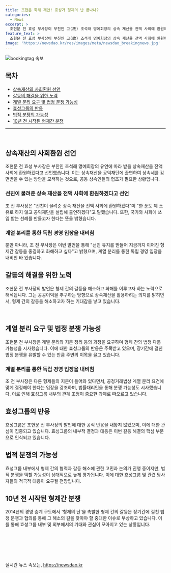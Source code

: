 ```yaml
---
title: 조현문 화해 제안! 효성가 형제의 난 끝나나?
categories:
  - News
excerpt: >
  조현문 전 효성 부사장이 부친인 고(故) 조석래 명예회장의 상속 재산을 전액 사회에 환원하겠다고 선언했으며, 형제 간 갈등을 종결하고 화해하고 싶어했지만, 법정 다툼 가능성이 높아 보인다. 경영권에는 관심이 없다고 밝힌 조 부사장은 상속재산 전액을 공익재단에 출연하겠다고 밝히며, 이로써 상속세를 감면받을 수 있다. 다만, 공동상속인인 형제들의 협조가 필요한 상황이고, 향후 계열 분리와 지분 정리 등의 과정에서 잡음이 나올 수 있을 것으로 전망된다. 또한, 효성그룹 관계자는 지금이라도 아버지의 유훈을 받들겠다는 의사를 밝힌 것은 다행스럽게 생각한다고 전했다.
feature_text: >
  조현문 전 효성 부사장이 부친인 고(故) 조석래 명예회장의 상속 재산을 전액 사회에 환원하겠다고 선언했으며, 형제 간 갈등을 종결하고 화해하고 싶어했지만, 법정 다툼 가능성이 높아 보인다. 경영권에는 관심이 없다고 밝힌 조 부사장은 상속재산 전액을 공익재단에 출연하겠다고 밝히며, 이로써 상속세를 감면받을 수 있다. 다만, 공동상속인인 형제들의 협조가 필요한 상황이고, 향후 계열 분리와 지분 정리 등의 과정에서 잡음이 나올 수 있을 것으로 전망된다. 또한, 효성그룹 관계자는 지금이라도 아버지의 유훈을 받들겠다는 의사를 밝힌 것은 다행스럽게 생각한다고 전했다.
image: 'https://newsdao.kr/res/images/meta/newsdao_breakingnews.jpg'
---
```


<p><img src="https://newsdao.kr/res/images/meta/newsdao_breakingnews.jpg" alt="bookingtag 속보" /></p>

<h2 data-ke-size="size26">목차</h2>

<ul>
    <li><a href="#상속재산의_사회환원_선언">상속재산의 사회환원 선언</a></li>
    <li><a href="#갈등의_해결을_위한_노력">갈등의 해결을 위한 노력</a></li>
    <li><a href="#계열_분리_요구_및_법정_분쟁_가능성">계열 분리 요구 및 법정 분쟁 가능성</a></li>
    <li><a href="#효성그룹의_반응">효성그룹의 반응</a></li>
    <li><a href="#법적_분쟁의_가능성">법적 분쟁의 가능성</a></li>
    <li><a href="#10년_전_시작된_형제간_분쟁">10년 전 시작된 형제간 분쟁</a></li>
</ul>

<hr data-ke-size="size19">

<p data-ke-size="size16">&nbsp;</p>

<h2 data-ke-size="size26">상속재산의 사회환원 선언</h2>

<p data-ke-size="size16">조현문 전 효성 부사장은 부친인 조석래 명예회장의 유언에 따라 받을 상속재산을 전액 사회에 환원하겠다고 선언했습니다. 이는 상속재산을 공익재단에 출연하여 상속세를 감면받을 수 있는 방안을 모색하는 것으로, 공동 상속인들의 협조가 필요한 상황입니다.</p>

<h3>선친이 물려준 상속 재산을 전액 사회에 환원하겠다고 선언</h3>

<p data-ke-size="size16">조 전 부사장은 "선친이 물려준 상속 재산을 전액 사회에 환원하겠다"며 "한 푼도 제 소유로 하지 않고 공익재단을 설립해 출연하겠다"고 말했습니다. 또한, 국가와 사회에 쓰임 받는 선례를 만들고자 한다는 뜻을 밝혔습니다.</p>

<h3>계열 분리를 통한 독립 경영 입장을 내비침</h3>

<p data-ke-size="size16">뿐만 아니라, 조 전 부사장은 이번 발언을 통해 "선친 유지를 받들어 지금까지 이어진 형제간 갈등을 종결하고 화해하고 싶다"고 밝혔으며, 계열 분리를 통한 독립 경영 입장을 내비친 바 있습니다.</p>

<h2 data-ke-size="size26">갈등의 해결을 위한 노력</h2>

<p data-ke-size="size16">조현문 전 부사장의 발언은 형제 간의 갈등을 해소하고 화해를 이루고자 하는 노력으로 해석됩니다. 그는 공공이익을 추구하는 방향으로 상속재산을 활용하려는 의지를 밝히면서, 형제 간의 갈등을 해소하고자 하는 기대감을 낳고 있습니다.</p>

<p data-ke-size="size16">&nbsp;</p>

<h2 data-ke-size="size26">계열 분리 요구 및 법정 분쟁 가능성</h2>

<p data-ke-size="size16">조현문 전 부사장은 계열 분리와 지분 정리 등의 과정을 요구하며 형제 간의 법정 다툼 가능성을 시사했습니다. 이에 대한 효성그룹의 반응은 주목받고 있으며, 장기간에 걸친 법정 분쟁을 유발할 수 있는 만큼 주변의 이목을 끌고 있습니다.</p>

<h3>계열 분리를 통한 독립 경영 입장을 내비침</h3>

<p data-ke-size="size16">조 전 부사장은 다른 형제들의 지분이 들어와 있다면서, 공정거래법상 계열 분리 요건에 맞게 결정해야 한다는 입장을 강조하며, 법률대리인을 통해 분쟁 가능성도 시사했습니다. 이로 인해 효성그룹 내부의 관계 조정이 중요한 과제로 떠오르고 있습니다.</p>

<h2 data-ke-size="size26">효성그룹의 반응</h2>

<p data-ke-size="size16">효성그룹은 조현문 전 부사장의 발언에 대한 공식 반응을 내놓지 않았으며, 이에 대한 관심이 집중되고 있습니다. 효성그룹의 내부적 결정과 대응은 이번 갈등 해결의 핵심 부분으로 인식되고 있습니다.</p>

<h2 data-ke-size="size26">법적 분쟁의 가능성</h2>

<p data-ke-size="size16">효성그룹 내부에서 형제 간의 협력과 갈등 해소에 관한 고민과 논의가 진행 중이지만, 법적 분쟁을 택할 가능성이 상대적으로 높게 평가됩니다. 이에 대한 효성그룹 및 관련 당사자들의 적극적 대응이 요구될 전망입니다.</p>

<h2 data-ke-size="size26">10년 전 시작된 형제간 분쟁</h2>

<p data-ke-size="size16">2014년의 경영 승계 구도에서 '형제의 난'을 촉발한 형제 간의 갈등은 장기간에 걸친 법정 분쟁과 협의를 통해 그 해소의 길을 찾아야 할 중대한 이슈로 부상하고 있습니다. 이를 통해 효성그룹 내부 및 외부에서의 기대와 관심이 모아지고 있는 상황입니다.</p>

<p data-ke-size="size16">&nbsp;</p>

<p data-ke-size="size16">&nbsp;</p>

<p data-ke-size="size16">&nbsp;</p>
실시간 뉴스 속보는, <a href="https://newsdao.kr" rel="dofollow">https://newsdao.kr</a>


